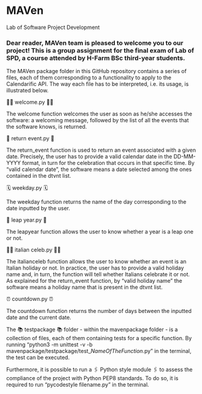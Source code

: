 # MAVen
 Lab of Software Project Development


### Dear reader, MAVen team is pleased to welcome you to our project! This is a group assignment for the final exam of Lab of SPD, a course attended by H-Farm BSc third-year students.


The MAVen package folder in this GitHub repository contains a series of files, each of them corresponding to a functionality to apply to the Calendarific API. The way each file has to be interpreted, i.e. its usage, is illustrated below.


👋🏻 welcome.py 👋🏻  

The welcome function welcomes the user as soon as he/she accesses the software: a welcoming message, followed by the list of all the events that the software knows, is returned.


🥂 return event.py 🥂 

The return_event function is used to return an event associated with a given date. Precisely, the user has to provide a valid calendar date in the DD-MM-YYYY format, in turn for the celebration that occurs in that specific time. By “valid calendar date”, the software means a date selected among the ones contained in the dtvnt list.


🗓 weekday.py 🗓 

The weekday function returns the name of the day corresponding to the date inputted by the user. 


🎊 leap year.py 🎊 

The leapyear function allows the user to know whether a year is a leap one or not. 


🤌🏻 italian celeb.py 🤌🏻 

The italianceleb function allows the user to know whether an event is an Italian holiday or not. In practice, the user has to provide a valid holiday name and, in turn, the function will tell whether Italians celebrate it or not. As explained for the return_event function, by “valid holiday name” the software means a holiday name that is present in the dtvnt list.


⏰ countdown.py ⏰ 

The countdown function returns the number of days between the inputted date and the current date. 



The 📚 testpackage 📚 folder - within the mavenpackage folder - is a collection of files, each of them containing tests for a specific function. By running “python3 -m unittest -v -b mavenpackage/testpackage/test_*NameOfTheFunction*.py” in the terminal, the test can be executed.


Furthermore, it is possible to run a 🖇 Python style module 🖇 to assess the compliance of the project with Python PEP8 standards. To do so, it is required to run “pycodestyle filename.py” in the terminal. 
